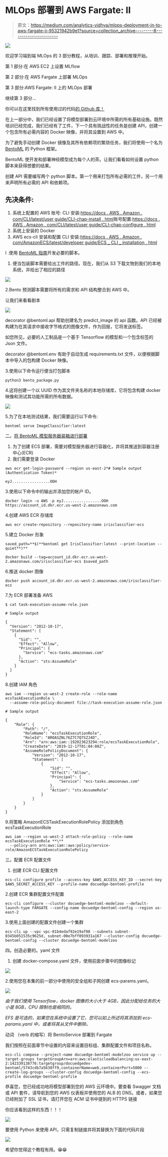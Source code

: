 # MLOps 部署到 AWS Fargate: II

> 原文：<https://medium.com/analytics-vidhya/mlops-deployment-in-to-aws-fargate-ii-95321942b9e1?source=collection_archive---------8----------------------->

![](img/a838e5e44d63def6384ade0a0703889e.png)

欢迎学习端到端 MLOps 的 3 部分教程，从培训、跟踪、部署和推理开始。

第 1 部分:在 AWS EC2 上设置 MLflow

第 2 部分:在 AWS Fargate 上部署 MLOps

第 3 部分:AWS Fargate: II 上的 MLOps 部署

继续第 3 部分…

你可以在这里找到所有使用过的代码[的 Github 库！](https://github.com/vaibhavsatpathy/psAI-clOps)

在上一部分中，我们已经设置了将模型部署到云环境中所需的所有基础设施。既然培训已经完成，我们已经有了工件，下一个具有挑战性的任务是创建 API，创建一个包含所有必需内容的 Docker 映像，并将其设置到 AWS 中。

为了避免手动创建 Docker 镜像及其所有依赖项的繁琐任务，我们将使用一个名为 [BentoML](https://www.bentoml.ai/) 的 Python 框架。

BentoML 使开发和部署神经模型成为每个人的茶。让我们看看如何设置 python 脚本来获得想要的结果。

创建 API 需要编写两个 python 脚本。第一个用来打包所有必需的工件，另一个用来声明所有必需的 API 和依赖项。

## 先决条件:

1.  系统上配置的 AWS 账号:
    CLI 安装:[https://docs . AWS . Amazon . com/CLI/latest/user guide/CLI-chap-install . html](https://docs.aws.amazon.com/cli/latest/userguide/cli-chap-install.html)账号配置:[https://docs . AWS . Amazon . com/CLI/latest/user guide/CLI-chap-configure . html](https://docs.aws.amazon.com/cli/latest/userguide/cli-chap-configure.html)
2.  系统上安装的 Docker
3.  AWS ecs-cli 安装和配置
    CLI 安装:[https://docs . AWS . Amazon . com/AmazonECS/latest/developer guide/ECS _ CLI _ installation . html](https://docs.aws.amazon.com/AmazonECS/latest/developerguide/ECS_CLI_installation.html)

I .使用 [BentoML 指南](https://docs.bentoml.org/en/latest/quickstart.html)开发必要的脚本。

1.  便当包装脚本需要给出工件的路径。现在，我们从 S3 下载文物到我们的本地系统，并给出了相应的路径

![](img/e2a2423d7f915f9a5030e37b65ac79d3.png)

2.Bento 预测脚本需要将所有的需求和 API 结构整合到 AWS 中。

让我们来看看剧本

![](img/08fcaaaf723e062594a52ee1e5bcacd1.png)

decorator @bentoml.api 帮助创建名为 predict_image 的 api 函数。API 已经被构建为在其请求中接收字节格式的图像文件，作为回报，它将发送标签。

如您所见，必要的人工制品是一个基于 Tensorflow 的模型和一个包含标签的 Json 文件。

decorator @bentoml.env 有助于自动生成 requirements.txt 文件，以便根据脚本中导入的包构建 Docker 映像。

3.使用以下命令运行便当打包脚本

```
python3 bento_package.py
```

4.这将创建一个以 UUID 作为其文件夹名称的本地存储库，它将包含构建 docker 映像和测试其功能所需的所有数据。

![](img/c72a883c710c986fc588b3ea3611b193.png)

5.为了在本地测试结果，我们需要运行以下命令:

```
bentoml serve ImageClassifier:latest
```

二。[将 BentoML 模型服务器装箱进行部署](https://docs.bentoml.org/en/latest/deployment/aws_ecs.html)

1.  为了创建 ECS 部署，需要对模型服务器进行容器化，并将其推送到容器注册中心(ECR)
2.  我们需要登录 Docker

```
aws ecr get-login-password --region us-east-2*# Sample output (Authentication Token)*

eyJ.................OOH
```

3.使用以下命令中的输出并添加您的帐户 ID。

```
docker login -u AWS -p eyJ.................OOH https://account_id.dkr.ecr.us-west-2.amazonaws.com
```

4.创建 AWS ECR 存储库

```
aws ecr create-repository --repository-name irisclassifier-ecs
```

5.建立 Docker 形象

```
saved_path=**$(**bentoml get IrisClassifier:latest --print-location --quiet**)**

docker build --tag=account_id.dkr.ecr.us-west-2.amazonaws.com/irisclassifier-ecs $saved_path
```

6.推送 docker 图像

```
docker push account_id.dkr.ecr.us-west-2.amazonaws.com/irisclassifier-ecs
```

7.为 ECR 部署准备 AWS

```
$ cat task-execution-assume-role.json

# Sample output

{
  "Version": "2012-10-17",
  "Statement": [
    {
      "Sid": "",
      "Effect": "Allow",
      "Principal": {
        "Service": "ecs-tasks.amazonaws.com"
      },
      "Action": "sts:AssumeRole"
    }
  ]
}
```

8.创建 IAM 角色

```
aws iam --region us-west-2 create-role --role-name ecsTaskExecutionRole \
  --assume-role-policy-document file://task-execution-assume-role.json

# Sample output

{
    "Role": {
        "Path": "/",
        "RoleName": "ecsTaskExecutionRole",
        "RoleId": "AROASZNL76Z7C7Q7SZJ4D",
        "Arn": "arn:aws:iam::192023623294:role/ecsTaskExecutionRole",
        "CreateDate": "2019-12-17T01:04:08Z",
        "AssumeRolePolicyDocument": {
            "Version": "2012-10-17",
            "Statement": [
                {
                    "Sid": "",
                    "Effect": "Allow",
                    "Principal": {
                        "Service": "ecs-tasks.amazonaws.com"
                    },
                    "Action": "sts:AssumeRole"
                }
            ]
        }
    }
}
```

9.将策略 AmazonECSTaskExecutionRolePolicy 添加到角色 ecsTaskExecutionRole

```
aws iam --region us-west-2 attach-role-policy --role-name ecsTaskExecutionRole **\**
  --policy-arn arn:aws:iam::aws:policy/service-role/AmazonECSTaskExecutionRolePolicy
```

三。配置 ECR 配置文件

1.  创建 ECR CLI 配置文件

```
ecs-cli configure profile --access-key $AWS_ACCESS_KEY_ID --secret-key $AWS_SECRET_ACCESS_KEY --profile-name docuedge-bentoml-profile
```

2.创建 ECR 集群配置文件配置

```
ecs-cli configure --cluster docuedge-bentoml-modelzoo --default-launch-type FARGATE --config-name docuedge-bentoml-config --region us-east-2
```

3.使用上面创建的配置文件创建一个集群

```
ecs-cli up --vpc vpc-01b4edaf92e19af08 --subnets subnet-0345b051535c9625d, subnet-00e7bff093931a167 --cluster-config docuedge-bentoml-config --cluster docuedge-bentoml-modelzoo
```

四。创造必要的。yaml 文件

1.  创建 docker-compose.yaml 文件，使用前面步骤中的图像标记

![](img/48a5a6d2592f6590e62f36232f4119df.png)

2.使用您在本集的前一部分中使用的安全组和子网创建 ecs-params.yaml。

![](img/f2884dab7255cb1900cc84109649a6f1.png)

*由于我们使用 Tensorflow，docker 图像的大小大于 4GB，因此分配给任务的大小是 8GB，CPU 限制也是相同的。*

*EFS 是可选的，如果您在系统中设置了它，您可以如上所述将其添加到 ecs-params.yaml 中，或者将其从文件中删除。*

动词 （verb 的缩写）将 BentoService 部署到 Fargate

我们按照在前面章节中设置的内容来设置目标组、集群配置文件和项目名称。

```
ecs-cli compose --project-name docuedge-bentoml-modelzoo service up --target-groups targetGroupArn=arn:aws:elasticloadbalancing:us-east-2:142339138776:targetgroup/docuedgedev-bentoml/5743cdb7a5630ff9,containerName=web,containerPort=5000 --create-log-groups --cluster-config docuedge-bentoml-config --ecs-profile docuedge-bentoml-profile
```

恭喜您，您已经成功地将模型部署到您的 AWS 云环境中。要查看 Swagger 文档或 API 套件，请导航到您的 AWS 仪表板并使用您的 ALB 的 DNS。或者，如果您已经附加了 SSL 证书，请打开您在 ACM 证书中提到的 HTTPS 链接

你应该看到这样的东西！！！

![](img/cdfebd74b3bc16d609330c24eae59480.png)

要使用 Python 来使用 API，只需复制链接并将其替换为下面的代码片段

![](img/50854ca36abc68c2b168e403f47f049e.png)

希望你觉得这个教程有用。😁😁